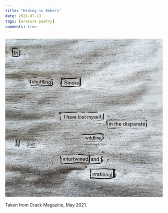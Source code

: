 ```yaml
---
title: "Hiding in Embers"
date: 2021-07-13
tags: [erasure poetry]
comments: true
---
```


<img src="/assets/images/articles/2021/smoke.jpeg" alt="In shuffling smoke/ I have lost myself. In the disparate wildfire/ I felt intertwined/ and irrational." title="Shiny silver markers were a good investment" class="responsive"><br>

Taken from Crack Magazine, May 2021.
